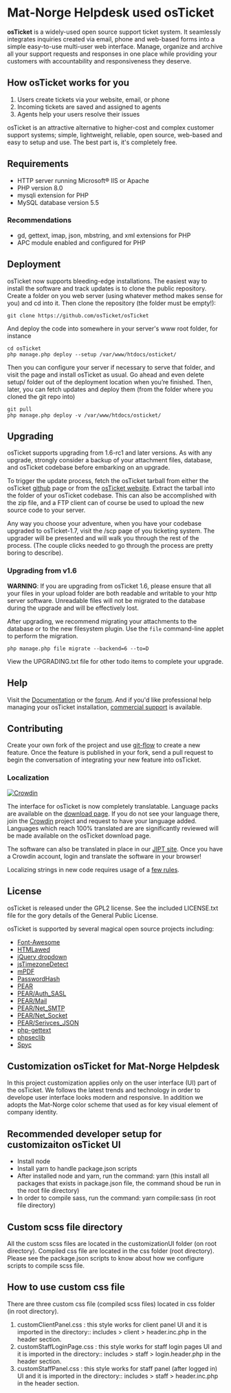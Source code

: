 # Mat-Norge Helpdesk used osTicket

**osTicket** is a widely-used open source support ticket system. It seamlessly
integrates inquiries created via email, phone and web-based forms into a
simple easy-to-use multi-user web interface. Manage, organize and archive
all your support requests and responses in one place while providing your
customers with accountability and responsiveness they deserve.

## How osTicket works for you

1. Users create tickets via your website, email, or phone
1. Incoming tickets are saved and assigned to agents
1. Agents help your users resolve their issues

osTicket is an attractive alternative to higher-cost and complex customer
support systems; simple, lightweight, reliable, open source, web-based and
easy to setup and use. The best part is, it's completely free.

## Requirements

- HTTP server running Microsoft® IIS or Apache
- PHP version 8.0
- mysqli extension for PHP
- MySQL database version 5.5

### Recommendations

- gd, gettext, imap, json, mbstring, and xml extensions for PHP
- APC module enabled and configured for PHP

## Deployment

osTicket now supports bleeding-edge installations. The easiest way to
install the software and track updates is to clone the public repository.
Create a folder on you web server (using whatever method makes sense for
you) and cd into it. Then clone the repository (the folder must be empty!):

    git clone https://github.com/osTicket/osTicket

And deploy the code into somewhere in your server's www root folder, for
instance

    cd osTicket
    php manage.php deploy --setup /var/www/htdocs/osticket/

Then you can configure your server if necessary to serve that folder, and
visit the page and install osTicket as usual. Go ahead and even delete
setup/ folder out of the deployment location when you’re finished. Then,
later, you can fetch updates and deploy them (from the folder where you
cloned the git repo into)

    git pull
    php manage.php deploy -v /var/www/htdocs/osticket/

## Upgrading

osTicket supports upgrading from 1.6-rc1 and later versions. As with any
upgrade, strongly consider a backup of your attachment files, database, and
osTicket codebase before embarking on an upgrade.

To trigger the update process, fetch the osTicket tarball from either
the osTicket [github](http://github.com/osTicket/osTicket/releases) page
or from the [osTicket website](https://osticket.com). Extract the tarball
into the folder of your osTicket codebase. This can also be accomplished
with the zip file, and a FTP client can of course be used to upload the new
source code to your server.

Any way you choose your adventure, when you have your codebase upgraded to
osTicket-1.7, visit the /scp page of you ticketing system. The upgrader will
be presented and will walk you through the rest of the process. (The couple
clicks needed to go through the process are pretty boring to describe).

### Upgrading from v1.6

**WARNING**: If you are upgrading from osTicket 1.6, please ensure that all
your files in your upload folder are both readable and writable to your
http server software. Unreadable files will not be migrated to the
database during the upgrade and will be effectively lost.

After upgrading, we recommend migrating your attachments to the database or
to the new filesystem plugin. Use the `file` command-line applet to perform
the migration.

    php manage.php file migrate --backend=6 --to=D

View the UPGRADING.txt file for other todo items to complete your upgrade.

## Help

Visit the [Documentation](https://docs.osticket.com/) or the
[forum](https://forum.osticket.com/). And if you'd like professional help
managing your osTicket installation,
[commercial support](https://osticket.com/support/) is available.

## Contributing

Create your own fork of the project and use
[git-flow](https://github.com/nvie/gitflow) to create a new feature. Once
the feature is published in your fork, send a pull request to begin the
conversation of integrating your new feature into osTicket.

### Localization

[![Crowdin](https://d322cqt584bo4o.cloudfront.net/osticket-official/localized.png)](http://i18n.osticket.com/project/osticket-official)

The interface for osTicket is now completely translatable. Language packs
are available on the [download page](https://osticket.com/download). If you
do not see your language there, join the [Crowdin](https://crowdin.com/project/osticket-official)
project and request to have your language added. Languages which reach 100%
translated are are significantly reviewed will be made available on the
osTicket download page.

The software can also be translated in place in our [JIPT site](http://jipt.i18n.osticket.com).
Once you have a Crowdin account, login and translate the software in your browser!

Localizing strings in new code requires usage of a [few rules](setup/doc/i18n.md).

## License

osTicket is released under the GPL2 license. See the included LICENSE.txt
file for the gory details of the General Public License.

osTicket is supported by several magical open source projects including:

- [Font-Awesome](http://fortawesome.github.com/Font-Awesome/)
- [HTMLawed](http://www.bioinformatics.org/phplabware/internal_utilities/htmLawed)
- [jQuery dropdown](http://labs.abeautifulsite.net/jquery-dropdown/)
- [jsTimezoneDetect](http://pellepim.bitbucket.org/jstz/)
- [mPDF](http://www.mpdf1.com/)
- [PasswordHash](http://www.openwall.com/phpass/)
- [PEAR](http://pear.php.net/package/PEAR)
- [PEAR/Auth_SASL](http://pear.php.net/package/Auth_SASL)
- [PEAR/Mail](http://pear.php.net/package/mail)
- [PEAR/Net_SMTP](http://pear.php.net/package/Net_SMTP)
- [PEAR/Net_Socket](http://pear.php.net/package/Net_Socket)
- [PEAR/Serivces_JSON](http://pear.php.net/package/Services_JSON)
- [php-gettext](https://launchpad.net/php-gettext/)
- [phpseclib](http://phpseclib.sourceforge.net/)
- [Spyc](http://github.com/mustangostang/spyc)

## Customization osTicket for Mat-Norge Helpdesk

In this project customization applies only on the user interface (UI) part of the osTicket.
We follows the latest trends and technology in order to develope user interface looks modern and responsive.
In addition we adopts the Mat-Norge color scheme that used as for key visual element of company identity.

## Recommended developer setup for customizaiton osTicket UI

- Install node
- Install yarn to handle package.json scripts
- After installed node and yarn, run the command: yarn (this install all packages that exists in package.json file, the command shoud be run in the root file directory)
- In order to compile sass, run the command: yarn compile:sass (in root file directory)

## Custom scss file directory

All the custom scss files are located in the customizationUI folder (on root directory).
Compiled css file are located in the css folder (root directory).
Please see the package.json scripts to know about how we configure scripts to compile scss file.

## How to use custom css file

There are three custom css file (compiled scss files) located in css folder (in root directory).

1. customClientPanel.css : this style works for client panel UI and it is imported in the directory:: includes > client > header.inc.php in the header section.
2. customStaffLoginPage.css : this style works for staff login pages UI and it is imported in the directory:: includes > staff > login.header.php in the header section.
3. customStaffPanel.css : this style works for staff panel (after logged in) UI and it is imported in the directory:: includes > staff > header.inc.php in the header section.
